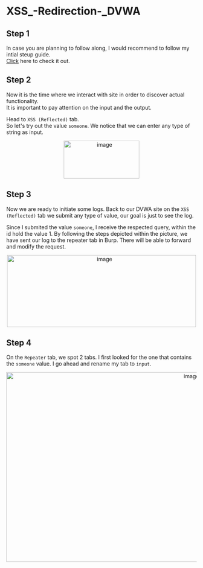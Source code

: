 # XSS_-Redirection-_DVWA

## Step 1
  In case you are planning to follow along, I would recommend to follow my intial steup guide. <br>
 [Click](https://github.com/EleniChristopoulou/DVWA_Initial_Setup-/tree/main) here to check it out.

 ## Step 2
  Now it is the time where we interact with site in order to discover actual functionality.<br>
  It is important to pay attention on the input and the output.<br>
  
  Head to `XSS (Reflected)` tab. <br>
  So let's try out the value `someone`. We notice that we can enter any type of string as input.<br>  
  
<p align="center"> <img width="200" height="100" alt="image" src="https://github.com/user-attachments/assets/b76b563a-5b3d-4539-b25c-dab70092e5d9" />
</p>

## Step 3
  Now we are ready to initiate some logs. Back to our DVWA site on the `XSS (Reflected)` tab we submit any type of value, our goal is just to see the log.

Since I submited the value `someone`, I receive the respected query, within the id hold the value 1. By following the steps depicted within the picture, we have sent our log to the repeater tab in Burp. There will be able to forward and modify the request.
  <p align="center"><img width="500" height="190" alt="image" src="https://github.com/user-attachments/assets/8a560a27-b7df-4590-8746-8e5ff575c447" /></p>

## Step 4
  On the `Repeater` tab, we spot 2 tabs. I first looked for the one that contains the `someone` value. I go ahead and rename my tab to `input`. <br>
  <p align="center"><img width="964" height="501" alt="image" src="https://github.com/user-attachments/assets/96b3c8f5-7122-46cb-a006-e1acb12b0e1e" /></p>


